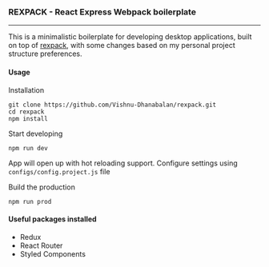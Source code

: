 ### **REXPACK - React Express Webpack boilerplate**

---

This is a minimalistic boilerplate for developing desktop applications, built on top of [rexpack](https://github.com/bengrunfeld/rexpack), with some changes based on my personal project structure preferences.

#### Usage

Installation

    git clone https://github.com/Vishnu-Dhanabalan/rexpack.git
    cd rexpack
    npm install

Start developing

    npm run dev

App will open up with hot reloading support. Configure settings using `configs/config.project.js` file

Build the production

    npm run prod

#### Useful packages installed

- Redux
- React Router
- Styled Components
